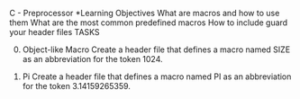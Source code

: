 C - Preprocessor
*Learning Objectives
	What are macros and how to use them
	What are the most common predefined macros
	How to include guard your header files
TASKS

0. Object-like Macro
Create a header file that defines a macro named SIZE as an abbreviation for the token 1024.

1. Pi
Create a header file that defines a macro named PI as an abbreviation for the token 3.14159265359.

